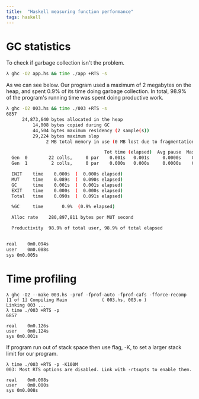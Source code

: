 ```yaml
---
title:  "Haskell measuring function performance"
tags: haskell
---
```


# GC statistics
To check if garbage collection isn't the problem.
```sh
λ ghc -O2 app.hs && time ./app +RTS -s
```
As we can see below. Our program used a maximum of 2 megabytes on the heap, 
and spent 0.9% of its time doing garbage collection. 
In total, 98.9% of the program's running time was spent doing productive work.
```sh
λ ghc -O2 003.hs && time ./003 +RTS -s
6857
      24,873,640 bytes allocated in the heap
          14,008 bytes copied during GC
          44,504 bytes maximum residency (2 sample(s))
          29,224 bytes maximum slop
               2 MB total memory in use (0 MB lost due to fragmentation)

                                     Tot time (elapsed)  Avg pause  Max pause
  Gen  0        22 colls,     0 par    0.001s   0.001s     0.0000s    0.0002s
  Gen  1         2 colls,     0 par    0.000s   0.000s     0.0000s    0.0001s

  INIT    time    0.000s  (  0.000s elapsed)
  MUT     time    0.089s  (  0.090s elapsed)
  GC      time    0.001s  (  0.001s elapsed)
  EXIT    time    0.000s  (  0.000s elapsed)
  Total   time    0.090s  (  0.091s elapsed)

  %GC     time       0.9%  (0.9% elapsed)

  Alloc rate    280,897,811 bytes per MUT second

  Productivity  98.9% of total user, 98.9% of total elapsed


real	0m0.094s
user	0m0.088s
sys	0m0.005s
```

# Time profiling
```
λ ghc -O2 --make 003.hs -prof -fprof-auto -fprof-cafs -fforce-recomp
[1 of 1] Compiling Main             ( 003.hs, 003.o )
Linking 003 ...
λ time ./003 +RTS -p
6857

real	0m0.126s
user	0m0.124s
sys	0m0.001s
```
If program run out of stack space then use flag, -K, to set a larger stack limit for our program.
```
λ time ./003 +RTS -p -K100M
003: Most RTS options are disabled. Link with -rtsopts to enable them.

real	0m0.008s
user	0m0.000s
sys	0m0.008s
```
